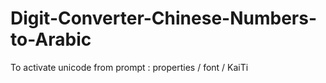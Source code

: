 # Digit-Converter-Chinese-Numbers-to-Arabic
To activate unicode from prompt : properties / font / KaiTi
